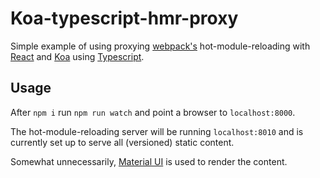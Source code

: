 # Koa-typescript-hmr-proxy

Simple example of using proxying [webpack's](https://webpack.js.org/)
hot-module-reloading with
[React](https://reactjs.org/) and [Koa](https://koajs.com/)
using [Typescript](https://www.typescriptlang.org/).

## Usage

After `npm i` run `npm run watch` and point a browser to `localhost:8000`.

The hot-module-reloading server will be running `localhost:8010` and is
currently set up to serve all (versioned) static content.

Somewhat unnecessarily, [Material UI](https://material-ui.com/)
is used to render the content.
